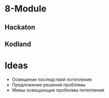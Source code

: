 # 8-Module
## Hackaton
## Kodland

# Ideas

- Освещение последствий потепления 
- Предложение решений проблемы
- Мемы освещающие пробелмы потепления
